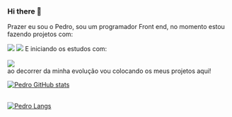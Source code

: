 ### Hi there 👋

Prazer eu sou o Pedro, sou um programador Front end, no momento estou fazendo projetos com:

<img src="https://img.shields.io/badge/HTML5-E34F26?style=for-the-badge&logo=html5&logoColor=white">
<img src="https://img.shields.io/badge/CSS3-1572B6?style=for-the-badge&logo=css3&logoColor=white">
E iniciando os estudos com: 
<br>
<br>
<img src="https://img.shields.io/badge/JavaScript-F7DF1E?style=for-the-badge&logo=javascript&logoColor=black">
<br>
ao decorrer da minha evolução vou colocando os meus projetos aqui!

[![Pedro GitHub stats](https://github-readme-stats.vercel.app/api?username=PedrohqRibeiro)](https://github.com/anuraghazra/github-readme-stats)
<br>
<br>

[![Pedro Langs](https://github-readme-stats.vercel.app/api/top-langs/?username=PedrohqRibeiro&layout=compact)](https://github.com/anuraghazra/github-readme-stats)


